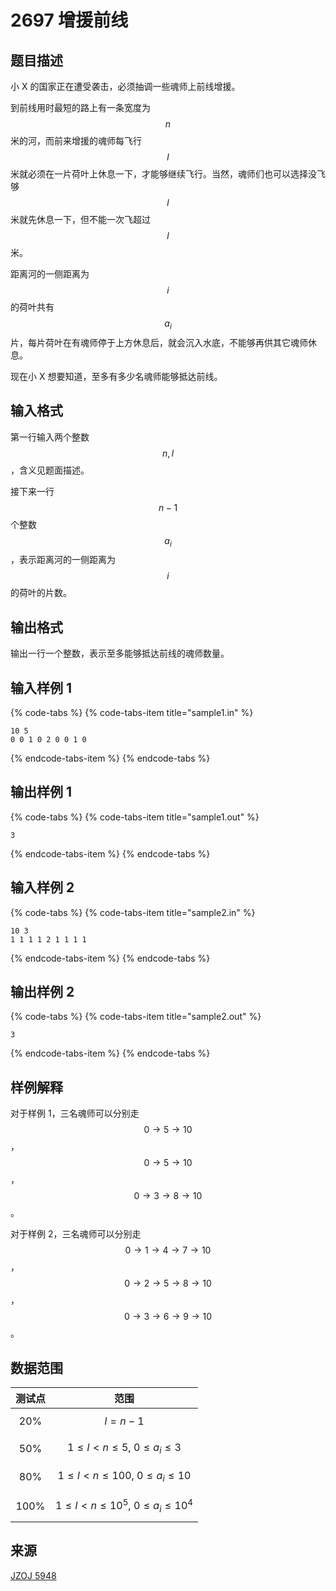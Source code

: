 # 2697 增援前线

## 题目描述

小 X 的国家正在遭受袭击，必须抽调一些魂师上前线增援。

到前线用时最短的路上有一条宽度为 $$n$$ 米的河，而前来增援的魂师每飞行 $$l$$ 米就必须在一片荷叶上休息一下，才能够继续飞行。当然，魂师们也可以选择没飞够 $$l$$ 米就先休息一下，但不能一次飞超过 $$l$$ 米。

距离河的一侧距离为 $$i$$ 的荷叶共有 $$a_i$$ 片，每片荷叶在有魂师停于上方休息后，就会沉入水底，不能够再供其它魂师休息。

现在小 X 想要知道，至多有多少名魂师能够抵达前线。

## 输入格式

第一行输入两个整数 $$n,\,l$$，含义见题面描述。

接下来一行 $$n-1$$ 个整数 $$a_i$$，表示距离河的一侧距离为 $$i$$ 的荷叶的片数。

## 输出格式

输出一行一个整数，表示至多能够抵达前线的魂师数量。

## 输入样例 1

{% code-tabs %}
{% code-tabs-item title="sample1.in" %}
```text
10 5
0 0 1 0 2 0 0 1 0
```
{% endcode-tabs-item %}
{% endcode-tabs %}

## 输出样例 1

{% code-tabs %}
{% code-tabs-item title="sample1.out" %}
```text
3
```
{% endcode-tabs-item %}
{% endcode-tabs %}

## 输入样例 2

{% code-tabs %}
{% code-tabs-item title="sample2.in" %}
```text
10 3
1 1 1 1 2 1 1 1 1
```
{% endcode-tabs-item %}
{% endcode-tabs %}

## 输出样例 2

{% code-tabs %}
{% code-tabs-item title="sample2.out" %}
```text
3
```
{% endcode-tabs-item %}
{% endcode-tabs %}

## 样例解释

对于样例 1，三名魂师可以分别走 $$0 \rightarrow 5 \rightarrow 10$$，$$0 \rightarrow 5 \rightarrow 10$$，$$0 \rightarrow 3 \rightarrow 8 \rightarrow 10$$。

对于样例 2，三名魂师可以分别走 $$0 \rightarrow 1 \rightarrow 4 \rightarrow 7 \rightarrow 10$$，$$0 \rightarrow 2 \rightarrow 5 \rightarrow 8 \rightarrow 10$$，$$0 \rightarrow 3 \rightarrow 6 \rightarrow 9 \rightarrow 10$$。

## 数据范围

| 测试点 | 范围 |
| :---: | :---: |
| 20% | $$l = n - 1$$ |
| 50% | $$1 \leq l < n \leq 5,\ 0 \leq a_i \leq 3$$ |
| 80% | $$1 \leq l < n \leq 100,\ 0 \leq a_i \leq 10$$ |
| 100% | $$1 \leq l < n \leq 10^5,\ 0 \leq a_i \leq 10^4$$ |

## 来源

[JZOJ 5948](https://jzoj.net/senior/#main/show/5948)

